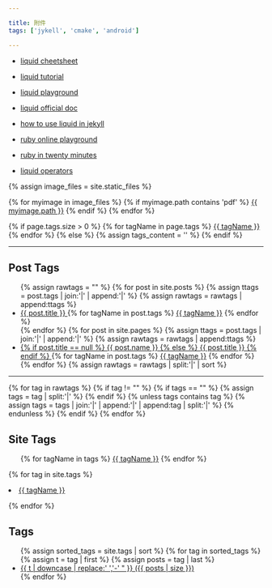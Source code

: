```yaml
---

title: 附件
tags: ['jykell', 'cmake', 'android']

---
```


 * [liquid cheetsheet](https://cloudcannon.com/community/jekyll-cheat-sheet/)

 * [liquid tutorial](https://cloudcannon.com/community/learn/jekyll-tutorial/)

 * [liquid playground](https://geekplayers.com/run-liquild-online.html)

 * [liquid official doc](https://shopify.github.io/liquid/basics/introduction/)

 * [how to use liquid in jekyll](https://blog.webjeda.com/jekyll-liquid/)

 * [ruby online playground](https://try.ruby-lang.org/)

 * [ruby in twenty minutes](https://www.ruby-lang.org/zh_cn/documentation/quickstart/)

 * [liquid operators](https://learn.microsoft.com/en-us/power-apps/maker/portals/liquid/liquid-operators)


{% assign image_files = site.static_files %}

{% for myimage in image_files %}
  {% if myimage.path contains 'pdf' %}
    <a href="{{ myimage.path }}">{{ myimage.path }}</a>
  {% endif %}
{% endfor %}


 {% if page.tags.size > 0 %} 
  {% for tagName in page.tags %} 
<a href='/tags?tagName={{ tagName }}'><i class='glyphicon glyphicon-tag'></i>{{ tagName }}</a>
  {% endfor %} 
 {% else %} 
    {% assign tags_content = '' %} 
 {% endif %} 
  
----

<h2>Post Tags</h2>
<ul id="postTags">
{% assign rawtags = "" %}
{% for post in site.posts %}
  {% assign ttags = post.tags | join:'|' | append:'|' %}
  {% assign rawtags = rawtags | append:ttags %}
<li class="post">
<a href ="{{ post.url }}"> {{ post.title }} </a>
  {% for tagName in post.tags %}
<a href='/tags?tagName={{ tagName }}'><i class='glyphicon glyphicon-tag'></i>{{ tagName }}</a>
  {% endfor %}
</li>
{% endfor %}
{% for post in site.pages %}
  {% assign ttags = post.tags | join:'|' | append:'|' %}
  {% assign rawtags = rawtags | append:ttags %}
<li class="page"> 
<a href ="{{ post.url }}"> 
  {% if post.title == null %}
  {{ post.name }}
  {% else %}
  {{ post.title }} 
  {% endif %}
</a>
  {% for tagName in post.tags %}
<a href='/tags?tagName={{ tagName }}'><i class='glyphicon glyphicon-tag'></i>{{ tagName }}</a>
  {% endfor %}
</li>
{% endfor %}
{% assign rawtags = rawtags | split:'|' | sort %}
</ul>

---

<!-- {% if site.tags != "" %} -->
<!-- {% assign site.tags = "" %} -->
{% for tag in rawtags %}
  {% if tag != "" %}
    {% if tags == "" %}
      {% assign tags = tag | split:'|' %}
    {% endif %}
    {% unless tags contains tag %}
      {% assign tags = tags | join:'|' | append:'|' | append:tag | split:'|' %}
    {% endunless %}
  {% endif %}
{% endfor %}
<!-- {% endif %} -->

<h2>Site Tags</h2>
<ul id="site_tags">
{% for tagName in tags %}
<a href='/tags?tagName={{ tagName }}'><i class='glyphicon glyphicon-tag'></i>{{ tagName }}</a>
{% endfor %}
</ul>

 {% for tag in site.tags %} 
 <!-- {% assign tagName = tag | first %}  -->
 <!-- {% assign tagName = tag | first | downcase %}  -->
 <!-- {% assign postsCount = tag t | size %}  -->
 <li>
 <a href='/tags?tagName={{ tagName }}'><i class='glyphicon glyphicon-tag'></i>{{ tagName }}</a>
 <!-- ({{ postsCount }}) -->
 </li> 
 
 {% endfor %} 


 <h2>Tags</h2>
<ul>
{% assign sorted_tags = site.tags | sort %}
{% for tag in sorted_tags %}
  {% assign t = tag | first %}
  {% assign posts = tag | last %}
<li>
  <a href="/tags/# "{{ t | downcase | replace:' ','-' }}">
    {{ t | downcase | replace:' ','-' " }}
    <span>({{ posts | size }})</span>
  </a>
</li>
{% endfor %}
</ul>
